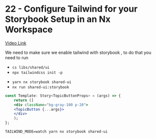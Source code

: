 # 22 - Configure Tailwind for your Storybook Setup in an Nx Workspace 

[Video Link]()

<TimeStamp start="0:20" end="0:30">

We need to make sure we enable tailwind with storybook , to do that you need to run 
- `cs libs/shared/ui`
- `npx tailwindcss init -p` 

</TimeStamp>

<TimeStamp start="2:59" end="3:02">

- `yarn nx storybook shared-ui` 
- `nx run shared-ui:storybook`

</TimeStamp>

<TimeStamp start="3:22" end="3:28">

```jsx
const Template: Story<TopicButtonProps> = (args) => {
    return (]
    <div className="bg-gray-100 p-20">
    <TopicButton {...args}>
    </div>
    );
};
```

</TimeStamp>

<TimeStamp start="3:52" end="3:54">

`TAILWIND_MODE=watch yarn nx storybook shared-ui` 

</TimeStamp>

